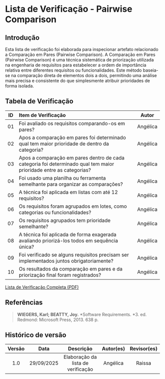 # Lista de Verificação - Pairwise Comparison

## Introdução
Esta lista de verificação foi elaborada para inspecionar artefato relacionado a Comparação em Pares (Pairwise Comparison). 
A Comparação em Pares (Pairwise Comparison) é uma técnica sistemática de priorização utilizada na engenharia de requisitos para estabelecer a ordem de importância relativa entre diferentes requisitos ou funcionalidades. Este método baseia-se na comparação direta de elementos dois a dois, permitindo uma análise mais precisa e consistente do que simplesmente atribuir prioridades de forma isolada.

## Tabela de Verificação

| ID  | Item de Verificação                                                                                                                                          | Autor  |
|:---:|:------------------------------------------------------------------------------------------------------------------------------------------------------------ |:------:|
|01|Foi avaliado os requisitos comparando-os em pares?|Angélica|
|02|Apos a comparação em pares foi determinado qual tem maior prioridade de dentro da categoria?|Angélica|
|03|Apos a comparação em pares dentro de cada categoria foi determinado qual tem maior prioridade entre as categorias?|Angélica|
|04|Foi usado uma planilha ou ferramenta semelhante para organizar as comparações?|Angélica|
|05|A técnica foi aplicada em listas com até 12 requisitos? |Angélica|
|06|Os requisitos foram agrupados em lotes, como categorias ou funcionalidades?|Angélica|
|07|Os requisitos agrupados tem prioridade semelhante?|Angélica|
|08|A técnica foi aplicada de forma exagerada avaliando priorizá-los todos em sequência única?|Angélica|
|09|Foi verificado se alguns requisitos precisam ser implementados juntos obrigatoriamente?|Angélica|
|10|Os resultados da comparação em pares e da priorização final foram registrados?|Angélica|

[Lista de Verificação Completa (PDF)](./Grupo2AngelicadaCostaCmposVerifacacaoListaPairwiseComparison.pdf)


## Referências
> **WIEGERS, Karl; BEATTY, Joy.** *Software Requirements. *3. ed. Redmond: Microsoft Press, 2013. 638 p.


## Histórico de versão

| Versão |    Data    |             Descrição              |   Autor(es)    | Revisor(es) |
|:------:|:----------:|:----------------------------------:|:--------------:|:-----------:|
|  1.0   | 29/09/2025 | Elaboração da lista de verificação | Angélica |  Raissa   |
